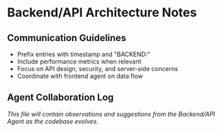 # Backend/API Architecture Notes

## Communication Guidelines
- Prefix entries with timestamp and "BACKEND:"
- Include performance metrics when relevant
- Focus on API design, security, and server-side concerns
- Coordinate with frontend agent on data flow

## Agent Collaboration Log

*This file will contain observations and suggestions from the Backend/API Agent as the codebase evolves.*